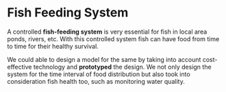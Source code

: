 # Fish Feeding System 
A controlled **fish-feeding system** is very essential for fish in local area ponds, rivers, etc. 
With this controlled system fish can have food from time to time for their healthy survival.

We could able to design a model for the same by taking into account cost-effective technology and **prototyped** the design.
We not only design the system for the time interval of food distribution but also took into consideration fish health too, such as 
monitoring water quality.

